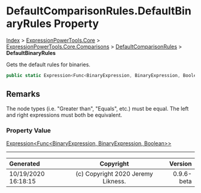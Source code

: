 ﻿# DefaultComparisonRules.DefaultBinaryRules Property

[Index](../index.md) > [ExpressionPowerTools.Core](ExpressionPowerTools.Core.a.md) > [ExpressionPowerTools.Core.Comparisons](ExpressionPowerTools.Core.Comparisons.n.md) > [DefaultComparisonRules](ExpressionPowerTools.Core.Comparisons.DefaultComparisonRules.cs.md) > **DefaultBinaryRules**

Gets the default rules for binaries.

```csharp
public static Expression<Func<BinaryExpression, BinaryExpression, Boolean>> DefaultBinaryRules { get; }
```

## Remarks

The node types (i.e. "Greater than", "Equals", etc.) must be equal.
            The left and right expressions must both be equivalent.

### Property Value

 [Expression&lt;Func&lt;BinaryExpression, BinaryExpression, Boolean>>](https://docs.microsoft.com/dotnet/api/system.linq.expressions.expression-1) 


---

| Generated | Copyright | Version |
| :-- | :-: | --: |
| 10/19/2020 16:18:15 | (c) Copyright 2020 Jeremy Likness. | 0.9.6-beta |
